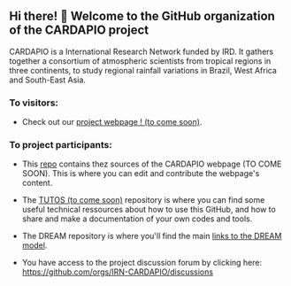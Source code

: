##  Hi there! 👋 Welcome to the GitHub organization of the  CARDAPIO project  

CARDAPIO is a International Research Network funded by IRD. It gathers together a consortium of atmospheric scientists from tropical regions in three continents, to study regional rainfall variations in Brazil, West Africa and South-East Asia.

### To visitors:
* Check out our [project webpage ! (to come soon)](https://irn-cardapio.github.io/).

### To project participants:
* This [repo](https://github.com/IRN-CARDAPIO/irn-cardapio.github.io) contains thez sources of the CARDAPIO webpage (TO COME SOON). This is where  you can edit and contribute the webpage's content. 

* The [TUTOS (to come soon)](https://github.com/IRN-CARDAPIO/TUTOS) repository is where you can find some useful technical ressources about how to use this GitHub, and how to share and make a  documentation of your own codes and tools.

* The DREAM repository is where you'll find the main [links to the DREAM model](https://github.com/IRN-CARDAPIO/DREAM).

* You have access to the project discussion forum by clicking here: https://github.com/orgs/IRN-CARDAPIO/discussions




